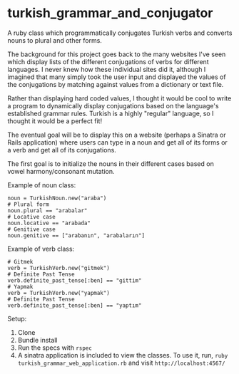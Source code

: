 # turkish_grammar_and_conjugator
A ruby class which programmatically conjugates Turkish verbs and converts nouns to plural and other forms.

The background for this project goes back to the many websites I've seen which display lists of the different conjugations of verbs for different languages. I never knew how these individual sites did it, although I imagined that many simply took the user input and displayed the values of the conjugations by matching against values from a dictionary or text file.

Rather than displaying hard coded values, I thought it would be cool to write a program to dynamically display conjugations based on the language's established grammar rules. Turkish is a highly "regular" language, so I thought it would be a perfect fit!

The eventual goal will be to display this on a website (perhaps a Sinatra or Rails application) where users can type in a noun and get all of its forms or a verb and get all of its conjugations.

The first goal is to initialize the nouns in their different cases based on vowel harmony/consonant mutation.

Example of noun class:

```
noun = TurkishNoun.new("araba")
# Plural form
noun.plural == "arabalar"
# Locative case
noun.locative == "arabada"
# Genitive case
noun.genitive == ["arabanın", "arabaların"]
```

Example of verb class:

```
# Gitmek
verb = TurkishVerb.new("gitmek")
# Definite Past Tense
verb.definite_past_tense[:ben] == "gittim"
# Yapmak
verb = TurkishVerb.new("yapmak")
# Definite Past Tense
verb.definite_past_tense[:ben] == "yaptım"
```

Setup:

1. Clone
2. Bundle install
3. Run the specs with `rspec`
4. A sinatra application is included to view the classes. To use it, run, `ruby turkish_grammar_web_application.rb` and visit `http://localhost:4567/`
